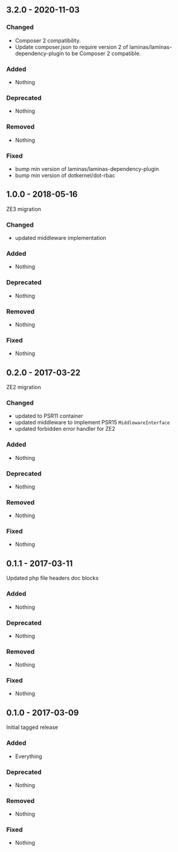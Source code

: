 ## 3.2.0 - 2020-11-03

### Changed
* Composer 2 compatibility.
* Update composer.json to require version 2 of laminas/laminas-dependency-plugin to be Composer 2 compatible.

### Added
* Nothing

### Deprecated
* Nothing

### Removed
* Nothing

### Fixed
* bump min version of laminas/laminas-dependency-plugin
* bump min version of dotkernel/dot-rbac

## 1.0.0 - 2018-05-16

ZE3 migration

### Changed
* updated middleware implementation

### Added
* Nothing

### Deprecated
* Nothing

### Removed
* Nothing

### Fixed
* Nothing


## 0.2.0 - 2017-03-22

ZE2 migration

### Changed
* updated to PSR11 container
* updated middleware to implement PSR15 `MiddlewareInterface`
* updated forbidden error handler for ZE2

### Added
* Nothing

### Deprecated
* Nothing

### Removed
* Nothing

### Fixed
* Nothing


## 0.1.1 - 2017-03-11

Updated php file headers doc blocks

### Added
* Nothing

### Deprecated
* Nothing

### Removed
* Nothing

### Fixed
* Nothing


## 0.1.0 - 2017-03-09

Initial tagged release

### Added
* Everything

### Deprecated
* Nothing

### Removed
* Nothing

### Fixed
* Nothing
